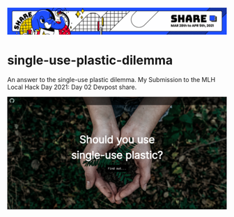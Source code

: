 ![local hack day 2021](https://raw.githubusercontent.com/thehannankhan/single-use-plastic-dilemma/main/MLH%20Local%20Hack%20Day%20Share%202021.png)
# single-use-plastic-dilemma
An answer to the single-use plastic dilemma. My Submission to the MLH Local Hack Day 2021: Day 02 Devpost share.

![single use plastic dilemma](https://raw.githubusercontent.com/thehannankhan/single-use-plastic-dilemma/main/ss.PNG)
